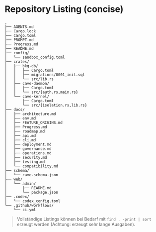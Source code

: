 # Repository Listing (concise)

```text
.
├── AGENTS.md
├── Cargo.lock
├── Cargo.toml
├── PROMPT.md
├── Progress.md
├── README.md
├── config/
│   └── sandbox_config.toml
├── crates/
│   ├── bkg-db/
│   │   ├── Cargo.toml
│   │   ├── migrations/0001_init.sql
│   │   └── src/lib.rs
│   ├── cave-daemon/
│   │   ├── Cargo.toml
│   │   └── src/{auth.rs,main.rs}
│   └── cave-kernel/
│       ├── Cargo.toml
│       └── src/{isolation.rs,lib.rs}
├── docs/
│   ├── architecture.md
│   ├── env.md
│   ├── FEATURE_ORIGINS.md
│   ├── Progress.md
│   ├── roadmap.md
│   ├── api.md
│   ├── cli.md
│   ├── deployment.md
│   ├── governance.md
│   ├── operations.md
│   ├── security.md
│   ├── testing.md
│   └── compatibility.md
├── schema/
│   └── cave.schema.json
├── web/
│   └── admin/
│       ├── README.md
│       └── package.json
├── .codex/
│   └── codex_config.toml
└── .github/workflows/
    └── ci.yml
```

> Vollständige Listings können bei Bedarf mit `find . -print | sort` erzeugt werden (Achtung: erzeugt sehr lange Ausgaben).

